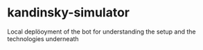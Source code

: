# kandinsky-simulator
Local deplöoyment of the bot for understanding the setup and the technologies underneath

